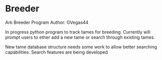 # Breeder
Ark Breeder Program
Author: GVegas44

In progress python program to track tames for breeding. Currently will prompt users to ether add a new tame or search through existing tames.

New tame database structure needs some work to allow better searching capabilities.
Search features are being developed
